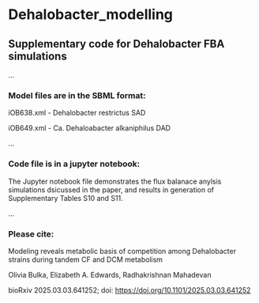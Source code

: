 # Dehalobacter_modelling
## Supplementary code for Dehalobacter FBA simulations

...

### Model files are in the SBML format:

iOB638.xml - Dehalobacter restrictus SAD

iOB649.xml - Ca. Dehaloabacter alkaniphilus DAD

...

### Code file is in a jupyter notebook:
The Jupyter notebook file demonstrates the flux balanace anylsis simulations dsicussed in the paper, and results in generation of Supplementary Tables S10 and S11.

...

### Please cite: 

Modeling reveals metabolic basis of competition among Dehalobacter strains during tandem CF and DCM metabolism

Olivia Bulka, Elizabeth A. Edwards, Radhakrishnan Mahadevan

bioRxiv 2025.03.03.641252; doi: https://doi.org/10.1101/2025.03.03.641252
